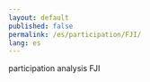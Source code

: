 ```yaml
---
layout: default
published: false
permalink: /es/participation/FJI/
lang: es
---
```


participation analysis FJI
